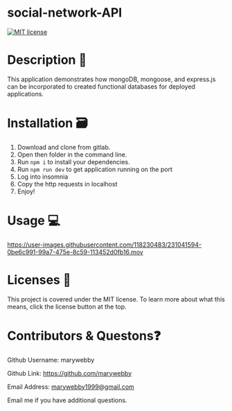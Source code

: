 # social-network-API

 [![MIT license](https://img.shields.io/badge/License-MIT-blue.svg)](https://mit-license.org/)

# Description 📖

This application demonstrates how mongoDB, mongoose, and express.js can be incorporated to created functional databases for deployed applications. 


# Installation 🗃

1. Download and clone from gitlab.
2. Open then folder in the command line.
3. Run `npm i` to install your dependencies.
4. Run `npm run dev` to get application running on the port
5. Log into insomnia
6. Copy the http requests in localhost
7. Enjoy! 


# Usage 💻


https://user-images.githubusercontent.com/118230483/231041594-0be6c991-99a7-475e-8c59-113452d0fb16.mov


# Licenses 📑    

This project is covered under the MIT license. To learn more about what this means, click the license button at the top.


# Contributors & Questons❓
Github Username: marywebby

Github Link: https://github.com/marywebby

Email Address: marywebby1999@gmail.com

Email me if you have additional questions.
